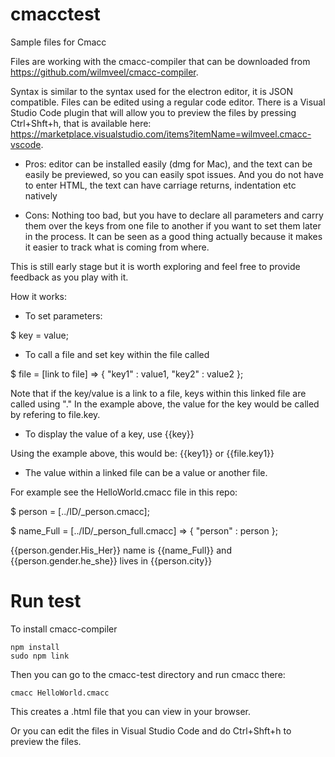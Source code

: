 # cmacctest

Sample files for Cmacc

Files are working with the cmacc-compiler that can be downloaded from https://github.com/wilmveel/cmacc-compiler.

Syntax is similar to the syntax used for the electron editor, it is JSON compatible. Files can be edited using a regular code editor. There is a Visual Studio Code plugin that will allow you to preview the files by pressing Ctrl+Shft+h, that is available here: https://marketplace.visualstudio.com/items?itemName=wilmveel.cmacc-vscode.

* Pros: editor can be installed easily (dmg for Mac), and the text can be easily be previewed, so you can easily spot issues. And you do not have to enter HTML, the text can have carriage returns, indentation etc natively
 
* Cons: Nothing too bad, but you have to declare all parameters and carry them over the keys from one file to another if you want to set them later in the process. It can be seen as a good thing actually because it makes it easier to track what is coming from where.

This is still early stage but it is worth exploring and feel free to provide feedback as you play with it.


How it works:

* To set parameters:

$ key = value;

* To call a file and set key within the file called

$ file = [link to file] => {
 "key1" : value1,
 "key2" : value2
};

Note that if the key/value is a link to a file, keys within this linked file are called using "."
In the example above, the value for the key would be called by refering to file.key.

* To display the value of a key, use {{key}}

Using the example above, this would be:
{{key1}} or {{file.key1}}


* The value within a linked file can be a value or another file.

For example see the HelloWorld.cmacc file in this repo:

$ person = [../ID/_person.cmacc];

$ name_Full = [../ID/_person_full.cmacc] => {
	"person" : person
};

{{person.gender.His_Her}} name is {{name_Full}} and {{person.gender.he_she}} lives in {{person.city}}

# Run test
To install cmacc-compiler

```
npm install
sudo npm link
```

Then you can go to the cmacc-test directory and run cmacc there:

```
cmacc HelloWorld.cmacc
```

This creates a .html file that you can view in your browser.

Or you can edit the files in Visual Studio Code and do Ctrl+Shft+h to preview the files.